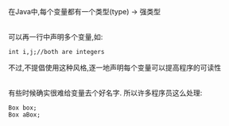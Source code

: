 在Java中,每个变量都有一个类型(type) -> 强类型

</br>
可以再一行中声明多个变量,如:

	int i,j;//both are integers

不过,不提倡使用这种风格,逐一地声明每个变量可以提高程序的可读性

</br>
有些时候确实很难给变量去个好名字. 所以许多程序员这么处理:

	Box box;
	Box aBox;


